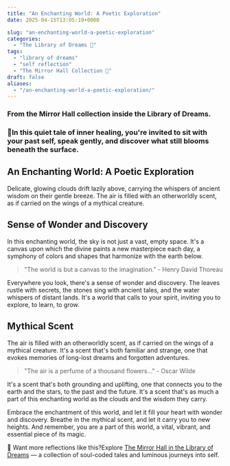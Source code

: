 ```yaml
---
title: "An Enchanting World: A Poetic Exploration"
date: 2025-04-15T13:05:19+0000

slug: "an-enchanting-world-a-poetic-exploration"
categories:
  - "The Library of Dreams 📜"
tags:
  - "library of dreams"
  - "self reflection"
  - "The Mirror Hall Collection 🌹"
draft: false
aliases:
  - "/an-enchanting-world-a-poetic-exploration/"
---
```

### From the Mirror Hall collection inside **the Library of Dreams.**

### 🌹In this quiet tale of inner healing, you're invited to sit with your past self, speak gently, and discover what still blooms beneath the surface.

## An Enchanting World: A Poetic Exploration

Delicate, glowing clouds drift lazily above, carrying the whispers of ancient wisdom on their gentle breeze. The air is filled with an otherworldly scent, as if carried on the wings of a mythical creature.

## Sense of Wonder and Discovery

In this enchanting world, the sky is not just a vast, empty space. It's a canvas upon which the divine paints a new masterpiece each day, a symphony of colors and shapes that harmonize with the earth below.

> "The world is but a canvas to the imagination." - Henry David Thoreau

Everywhere you look, there's a sense of wonder and discovery. The leaves rustle with secrets, the stones sing with ancient tales, and the water whispers of distant lands. It's a world that calls to your spirit, inviting you to explore, to learn, to grow.

## Mythical Scent

The air is filled with an otherworldly scent, as if carried on the wings of a mythical creature. It's a scent that's both familiar and strange, one that evokes memories of long-lost dreams and forgotten adventures.

> "The air is a perfume of a thousand flowers..." - Oscar Wilde

It's a scent that's both grounding and uplifting, one that connects you to the earth and the stars, to the past and the future. It's a scent that's as much a part of this enchanting world as the clouds and the wisdom they carry.

Embrace the enchantment of this world, and let it fill your heart with wonder and discovery. Breathe in the mythical scent, and let it carry you to new heights. And remember, you are a part of this world, a vital, vibrant, and essential piece of its magic.

🌌 Want more reflections like this?Explore [The Mirror Hall in the Library of Dreams](https://sparklebox.blog/library-of-dreams/) — a collection of soul-coded tales and luminous journeys into self.